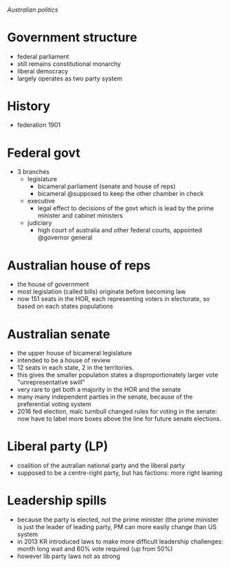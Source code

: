 ###### Australian politics

# Government structure
- federal parliament
- still remains constitutional monarchy
- liberal democracy
- largely operates as two party system


# History
- federation 1901

# Federal govt
- 3 branches
    + legislature
        * bicameral parliament (senate and house of reps)
        * bicameral @supposed to keep the other chamber in check
    + executive
        * legal effect to decisions of the govt which is lead by the prime minister and cabinet ministers
    + judiciary
        * high court of australia and other federal courts, appointed @governor general


# Australian house of reps
- the house of government
- most legislation (called bills) originate before becoming law
- now 151 seats in the HOR, each representing voters in electorate, so based on each states populations


# Australian senate
- the upper house of bicameral legislature
- intended to be a house of review
- 12 seats in each state, 2 in the territories.
- this gives the smaller population states a disproportionately larger vote "unrepresentative swill"
- very rare to get both a majority in the HOR and the senate
- many many independent parties in the senate, because of the preferential voting system
- 2016 fed election, malc turnbull changed rules for voting in the senate: now have to label more boxes above the line for future senate elections.

# Liberal party (LP)
- coalition of the autralian national party and the liberal party
- supposed to be a centre-right party, but has factions: more right leaning


# Leadership spills
- because the party is elected, not the prime minister (the prime minister is just the leader of leading party, PM can more easily change than US system
- in 2013 KR introduced laws to make more difficult leadership challenges: month long wait and 60% vote required (up from 50%)
- however lib party laws not as strong